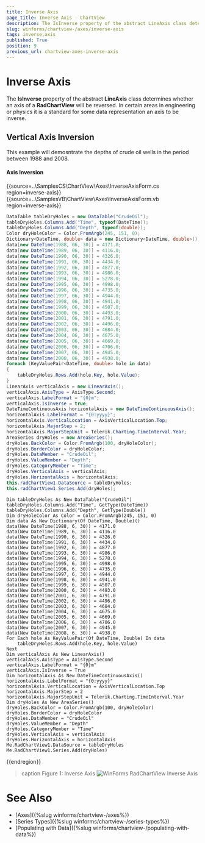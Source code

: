 ```yaml
---
title: Inverse Axis
page_title: Inverse Axis - ChartView
description: The IsInverse property of the abstract LineAxis class determines whether an axis of a __RadChartView__ will be reversed.
slug: winforms/chartview-/axes/inverse-axis
tags: inverse,axis
published: True
position: 9
previous_url: chartview-axes-inverse-axis
---
```


# Inverse Axis

The __IsInverse__ property of the abstract __LineAxis__ class determines whether an axis of a __RadChartView__ will be reversed. In certain areas in engineering or physics it is a standard for some data representation an axis to be inverse.

## Vertical Axis Inversion

This example will demosntrate the depths of crude oil wells in the period between 1988 and 2008.

#### Axis Inversion

{{source=..\SamplesCS\ChartView\Axes\InverseAxisForm.cs region=inverse-axis}} 
{{source=..\SamplesVB\ChartView\Axes\InverseAxisForm.vb region=inverse-axis}} 

````C#
DataTable tableDryHoles = new DataTable("CrudeOil");
tableDryHoles.Columns.Add("Time", typeof(DateTime));
tableDryHoles.Columns.Add("Depth", typeof(double));
Color dryHoleColor = Color.FromArgb(245, 151, 0);
Dictionary<DateTime, double> data = new Dictionary<DateTime, double>();
data[new DateTime(1988, 06, 30)] = 4171.0;
data[new DateTime(1989, 06, 30)] = 4116.0;
data[new DateTime(1990, 06, 30)] = 4326.0;
data[new DateTime(1991, 06, 30)] = 4434.0;
data[new DateTime(1992, 06, 30)] = 4877.0;
data[new DateTime(1993, 06, 30)] = 4986.0;
data[new DateTime(1994, 06, 30)] = 5278.0;
data[new DateTime(1995, 06, 30)] = 4998.0;
data[new DateTime(1996, 06, 30)] = 4735.0;
data[new DateTime(1997, 06, 30)] = 4944.0;
data[new DateTime(1998, 06, 30)] = 4941.0;
data[new DateTime(1999, 06, 30)] = 4507.0;
data[new DateTime(2000, 06, 30)] = 4493.0;
data[new DateTime(2001, 06, 30)] = 4791.0;
data[new DateTime(2002, 06, 30)] = 4496.0;
data[new DateTime(2003, 06, 30)] = 4684.0;
data[new DateTime(2004, 06, 30)] = 4675.0;
data[new DateTime(2005, 06, 30)] = 4669.0;
data[new DateTime(2006, 06, 30)] = 4706.0;
data[new DateTime(2007, 06, 30)] = 4945.0;
data[new DateTime(2008, 06, 30)] = 4938.0;
foreach (KeyValuePair<DateTime, double> hole in data)
{
    tableDryHoles.Rows.Add(hole.Key, hole.Value);
}
LinearAxis verticalAxis = new LinearAxis();
verticalAxis.AxisType = AxisType.Second;
verticalAxis.LabelFormat = "{0}m";
verticalAxis.IsInverse = true;
DateTimeContinuousAxis horizontalAxis = new DateTimeContinuousAxis();
horizontalAxis.LabelFormat = "{0:yyyy}";
horizontalAxis.VerticalLocation = AxisVerticalLocation.Top;
horizontalAxis.MajorStep = 2;
horizontalAxis.MajorStepUnit = Telerik.Charting.TimeInterval.Year;
AreaSeries dryHoles = new AreaSeries();
dryHoles.BackColor = Color.FromArgb(100, dryHoleColor);
dryHoles.BorderColor = dryHoleColor;
dryHoles.DataMember = "CrudeOil";
dryHoles.ValueMember = "Depth";
dryHoles.CategoryMember = "Time";
dryHoles.VerticalAxis = verticalAxis;
dryHoles.HorizontalAxis = horizontalAxis;
this.radChartView1.DataSource = tableDryHoles;
this.radChartView1.Series.Add(dryHoles);

````
````VB.NET
Dim tableDryHoles As New DataTable("CrudeOil")
tableDryHoles.Columns.Add("Time", GetType(DateTime))
tableDryHoles.Columns.Add("Depth", GetType(Double))
Dim dryHoleColor As Color = Color.FromArgb(245, 151, 0)
Dim data As New Dictionary(Of DateTime, Double)()
data(New DateTime(1988, 6, 30)) = 4171.0
data(New DateTime(1989, 6, 30)) = 4116.0
data(New DateTime(1990, 6, 30)) = 4326.0
data(New DateTime(1991, 6, 30)) = 4434.0
data(New DateTime(1992, 6, 30)) = 4877.0
data(New DateTime(1993, 6, 30)) = 4986.0
data(New DateTime(1994, 6, 30)) = 5278.0
data(New DateTime(1995, 6, 30)) = 4998.0
data(New DateTime(1996, 6, 30)) = 4735.0
data(New DateTime(1997, 6, 30)) = 4944.0
data(New DateTime(1998, 6, 30)) = 4941.0
data(New DateTime(1999, 6, 30)) = 4507.0
data(New DateTime(2000, 6, 30)) = 4493.0
data(New DateTime(2001, 6, 30)) = 4791.0
data(New DateTime(2002, 6, 30)) = 4496.0
data(New DateTime(2003, 6, 30)) = 4684.0
data(New DateTime(2004, 6, 30)) = 4675.0
data(New DateTime(2005, 6, 30)) = 4669.0
data(New DateTime(2006, 6, 30)) = 4706.0
data(New DateTime(2007, 6, 30)) = 4945.0
data(New DateTime(2008, 6, 30)) = 4938.0
For Each hole As KeyValuePair(Of DateTime, Double) In data
    tableDryHoles.Rows.Add(hole.Key, hole.Value)
Next
Dim verticalAxis As New LinearAxis()
verticalAxis.AxisType = AxisType.Second
verticalAxis.LabelFormat = "{0}m"
verticalAxis.IsInverse = True
Dim horizontalAxis As New DateTimeContinuousAxis()
horizontalAxis.LabelFormat = "{0:yyyy}"
horizontalAxis.VerticalLocation = AxisVerticalLocation.Top
horizontalAxis.MajorStep = 2
horizontalAxis.MajorStepUnit = Telerik.Charting.TimeInterval.Year
Dim dryHoles As New AreaSeries()
dryHoles.BackColor = Color.FromArgb(100, dryHoleColor)
dryHoles.BorderColor = dryHoleColor
dryHoles.DataMember = "CrudeOil"
dryHoles.ValueMember = "Depth"
dryHoles.CategoryMember = "Time"
dryHoles.VerticalAxis = verticalAxis
dryHoles.HorizontalAxis = horizontalAxis
Me.RadChartView1.DataSource = tableDryHoles
Me.RadChartView1.Series.Add(dryHoles)

````

{{endregion}}

>caption Figure 1: Inverse Axis
![WinForms RadChartView Inverse Axis](images/chartview-axes-inverse-axis001.png)

# See Also

* [Axes]({%slug winforms/chartview-/axes%})
* [Series Types]({%slug winforms/chartview-/series-types%})
* [Populating with Data]({%slug winforms/chartview-/populating-with-data%})
